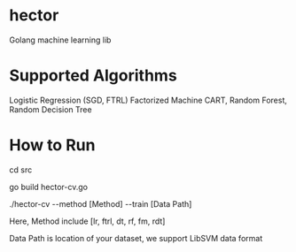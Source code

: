 hector
======

Golang machine learning lib

# Supported Algorithms

Logistic Regression (SGD, FTRL)
Factorized Machine
CART, Random Forest, Random Decision Tree

# How to Run

cd src

go build hector-cv.go

./hector-cv --method [Method] --train [Data Path]

Here, Method include [lr, ftrl, dt, rf, fm, rdt]

Data Path is location of your dataset, we support LibSVM data format
